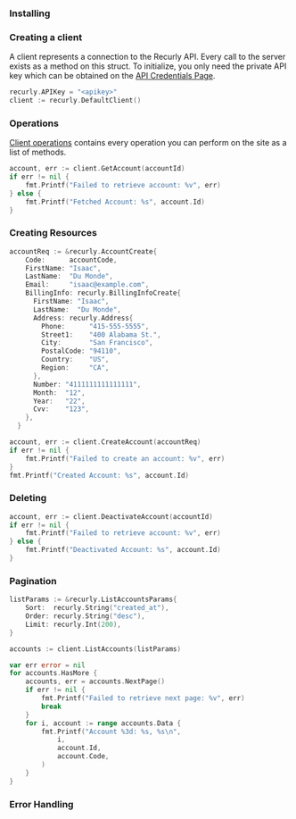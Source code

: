 ### Installing

### Creating a client

A client represents a connection to the Recurly API. Every call to the server exists as a method on this struct. To initialize, you only need the private API key which can be obtained on the [API Credentials Page](https://app.recurly.com/go/integrations/api_keys).

```go
recurly.APIKey = "<apikey>"
client := recurly.DefaultClient()
```

### Operations

[Client operations](client_operations.go) contains every operation you can perform on the site as a list of methods.

```go
account, err := client.GetAccount(accountId)
if err != nil {
    fmt.Printf("Failed to retrieve account: %v", err)
} else {
    fmt.Printf("Fetched Account: %s", account.Id)
}
 ```

### Creating Resources

```go
accountReq := &recurly.AccountCreate{
    Code:      accountCode,
    FirstName: "Isaac",
    LastName:  "Du Monde",
    Email:     "isaac@example.com",
    BillingInfo: recurly.BillingInfoCreate{
      FirstName: "Isaac",
      LastName:  "Du Monde",
      Address: recurly.Address{
        Phone:      "415-555-5555",
        Street1:    "400 Alabama St.",
        City:       "San Francisco",
        PostalCode: "94110",
        Country:    "US",
        Region:     "CA",
      },
      Number: "4111111111111111",
      Month:  "12",
      Year:   "22",
      Cvv:    "123",
    },
  }

account, err := client.CreateAccount(accountReq)
if err != nil {
    fmt.Printf("Failed to create an account: %v", err)
}
fmt.Printf("Created Account: %s", account.Id)
```

### Deleting

```go
account, err := client.DeactivateAccount(accountId)
if err != nil {
    fmt.Printf("Failed to retrieve account: %v", err)
} else {
    fmt.Printf("Deactivated Account: %s", account.Id)
}
```

### Pagination

```go
listParams := &recurly.ListAccountsParams{
    Sort:  recurly.String("created_at"),
    Order: recurly.String("desc"),
    Limit: recurly.Int(200),
}

accounts := client.ListAccounts(listParams)

var err error = nil
for accounts.HasMore {
    accounts, err = accounts.NextPage()
    if err != nil {
        fmt.Printf("Failed to retrieve next page: %v", err)
        break
    }
    for i, account := range accounts.Data {
        fmt.Printf("Account %3d: %s, %s\n",
            i,
            account.Id,
            account.Code,
        )
    }
}
```

### Error Handling
